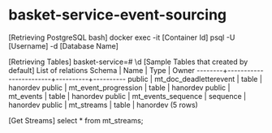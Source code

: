 # basket-service-event-sourcing

[Retrieving PostgreSQL bash]
docker exec -it [Container Id] psql -U [Username] -d [Database Name]

[Retrieving Tables]
basket-service=# \d
[Sample Tables that created by default]
                List of relations
 Schema |          Name          |   Type   |  Owner
--------+------------------------+----------+----------
 public | mt_doc_deadletterevent | table    | hanordev
 public | mt_event_progression   | table    | hanordev
 public | mt_events              | table    | hanordev
 public | mt_events_sequence     | sequence | hanordev
 public | mt_streams             | table    | hanordev
(5 rows)

[Get Streams]
select * from mt_streams;

